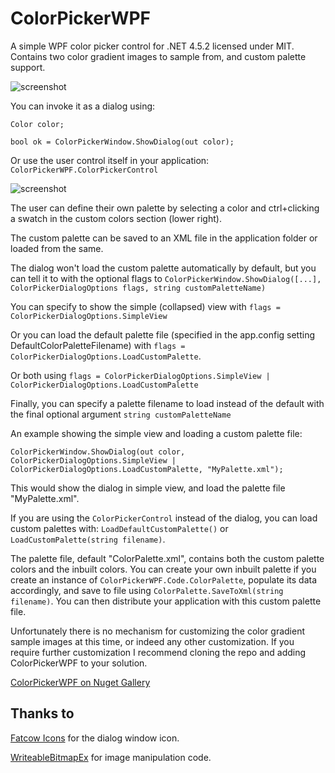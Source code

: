 # ColorPickerWPF

A simple WPF color picker control for .NET 4.5.2 licensed under MIT. Contains two color gradient images to sample from, and custom palette support.

![screenshot](https://raw.githubusercontent.com/drogoganor/ColorPickerWPF/master/images/Picker1.png)

You can invoke it as a dialog using: 

`Color color;`

`bool ok = ColorPickerWindow.ShowDialog(out color);`

Or use the user control itself in your application: `ColorPickerWPF.ColorPickerControl`

![screenshot](https://raw.githubusercontent.com/drogoganor/ColorPickerWPF/master/images/Picker2.png)

The user can define their own palette by selecting a color and ctrl+clicking a swatch in the custom colors section (lower right).

The custom palette can be saved to an XML file in the application folder or loaded from the same. 

The dialog won't load the custom palette automatically by default, but you can tell it to with the optional flags to `ColorPickerWindow.ShowDialog([...], ColorPickerDialogOptions flags, string customPaletteName)`

You can specify to show the simple (collapsed) view with `flags = ColorPickerDialogOptions.SimpleView`

Or you can load the default palette file (specified in the app.config setting DefaultColorPaletteFilename) with `flags = ColorPickerDialogOptions.LoadCustomPalette`.

Or both using `flags = ColorPickerDialogOptions.SimpleView | ColorPickerDialogOptions.LoadCustomPalette`

Finally, you can specify a palette filename to load instead of the default with the final optional argument `string customPaletteName`

An example showing the simple view and loading a custom palette file:

`ColorPickerWindow.ShowDialog(out color, ColorPickerDialogOptions.SimpleView | ColorPickerDialogOptions.LoadCustomPalette, "MyPalette.xml");`

This would show the dialog in simple view, and load the palette file "MyPalette.xml".

If you are using the `ColorPickerControl` instead of the dialog, you can load custom palettes with: `LoadDefaultCustomPalette()` or `LoadCustomPalette(string filename)`.

The palette file, default "ColorPalette.xml", contains both the custom palette colors and the inbuilt colors. You can create your own inbuilt palette if you create an instance of `ColorPickerWPF.Code.ColorPalette`, populate its data accordingly, and save to file using `ColorPalette.SaveToXml(string filename)`. You can then distribute your application with this custom palette file.

Unfortunately there is no mechanism for customizing the color gradient sample images at this time, or indeed any other customization. If you require further customization I recommend cloning the repo and adding ColorPickerWPF to your solution.

[ColorPickerWPF on Nuget Gallery](https://www.nuget.org/packages/ColorPickerWPF)

## Thanks to

[Fatcow Icons](http://www.fatcow.com/free-icons) for the dialog window icon.

[WriteableBitmapEx](https://github.com/teichgraf/WriteableBitmapEx/) for image manipulation code.


